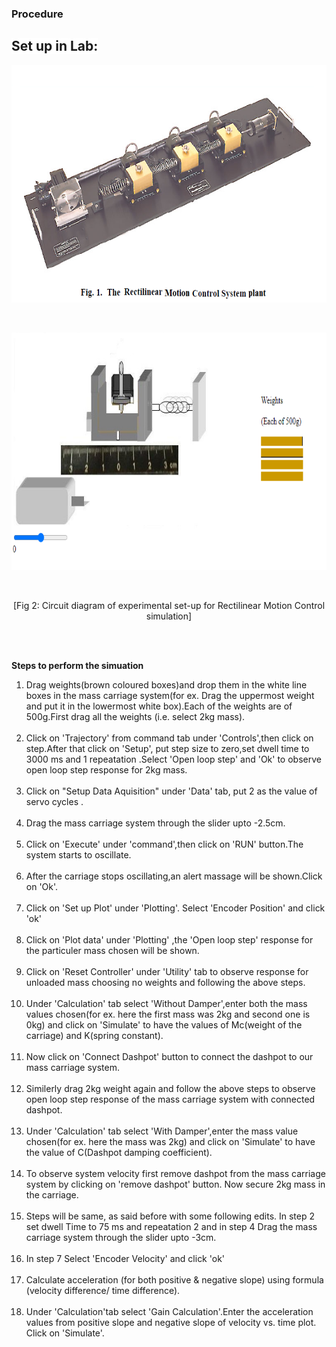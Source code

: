 ### Procedure
<p>
<h2><span style="background-color: rgb(255, 255, 255); ">Set up in Lab:</span></h2>
								<p><img alt="" src="./images/MSDplant.png" height="380" width="712"></p><br/>
								<p><img alt="" src="./images/MSDsimulationplant.png" height="380" width="712"></p><br/>								
								<p style="text-align:center">[Fig 2: Circuit diagram of experimental set-up for Rectilinear Motion Control simulation]</p><br>
								<br>
								<p><b>Steps to perform the simuation</b><br/>
								<ol type="1">
  <li>Drag weights(brown coloured boxes)and drop them in the white line boxes in the mass carriage system(for ex. Drag the uppermost weight and put it in the lowermost white box).Each of the weights are of 500g.First drag all the weights (i.e. select 2kg mass).</li></br>
  
  <li>Click on 'Trajectory' from command tab under 'Controls',then click on step.After that click on 'Setup', put step size to zero,set dwell time to 3000 ms and 1 repeatation .Select 'Open loop step' and 'Ok' to observe open loop step response for 2kg mass.</li><br/>
 
 <li> Click on "Setup Data Aquisition" under 'Data' tab, put 2 as the value of servo cycles .</li></br>

  <li>Drag the mass carriage system through the slider upto -2.5cm. </li><br/> 

<li>Click on 'Execute' under 'command',then click on 'RUN' button.The system starts to oscillate.</li><br/>

<li>After the carriage stops oscillating,an alert massage will be shown.Click on 'Ok'.</li></br>

<li>Click on 'Set up Plot' under 'Plotting'. Select 'Encoder Position' and click 'ok'</li>    </br>

<li> Click on 'Plot data' under 'Plotting' ,the 'Open loop step' response for the particuler mass chosen will be shown.</li></br>
 
<li>Click on 'Reset Controller' under 'Utility' tab to observe response for unloaded mass choosing no weights and following the above steps.</li><br/>
<li>Under 'Calculation' tab select 'Without Damper',enter both the mass values chosen(for ex. here the first mass was 2kg and second one is 0kg) and click on 'Simulate' to have the values of Mc(weight of the carriage) and K(spring constant).</li><br/>

 <li>Now click on 'Connect Dashpot' button to connect the dashpot to our mass carriage system.</li><br/>
 
 <li>Similerly drag 2kg weight again and follow the above steps to observe open loop step response of the mass carriage system with connected dashpot.</li><br/>
 
 <li>Under 'Calculation' tab select 'With Damper',enter the mass value chosen(for ex. here the mass was 2kg) and click on 'Simulate' to have the value of C(Dashpot damping coefficient).</li><br/>
 
 <li> To observe system velocity first remove dashpot from the mass carriage system by clicking on 'remove dashpot' button. Now secure 2kg mass in the carriage.</li><br/>
 
 <li>Steps will be same, as said before with some following edits. In step 2 set dwell Time to 75 ms and repeatation 2 and in step 4 Drag the mass carriage system through the slider upto -3cm.   </li>
 </br>
 <li>In step 7 Select 'Encoder Velocity' and click 'ok'</li><br/>
 
 <li>Calculate acceleration (for both positive & negative slope) using formula (velocity difference/ time difference).</li><br/>
 
 <li> Under 'Calculation'tab select 'Gain Calculation'.Enter the acceleration values from positive slope and negative slope of velocity vs. time plot. Click on 'Simulate'.
 
  </ol>		<br><br><br><br>
								</p>
							</p>               